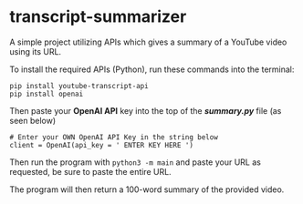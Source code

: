 # transcript-summarizer
A simple project utilizing APIs which gives a summary of a YouTube video using its URL.

To install the required APIs (Python), run these commands into the terminal:
```
pip install youtube-transcript-api
pip install openai
```

Then paste your **OpenAI API** key into the top of the ***summary.py*** file (as seen below)
```python3
# Enter your OWN OpenAI API Key in the string below
client = OpenAI(api_key = ' ENTER KEY HERE ')
```

Then run the program with ```python3 -m main``` and paste your URL as requested, be sure to paste the entire URL.

The program will then return a 100-word summary of the provided video.
